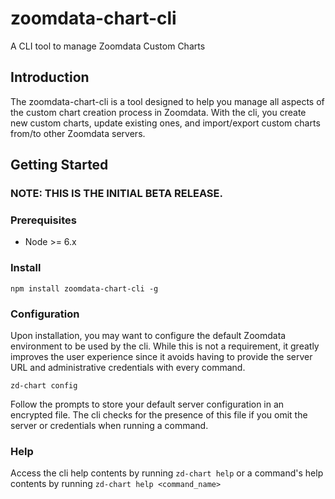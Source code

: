 # zoomdata-chart-cli
A CLI tool to manage Zoomdata Custom Charts

## Introduction

The zoomdata-chart-cli is a tool designed to help you manage all aspects of the custom chart creation process in Zoomdata. With the cli, you create new custom charts, update existing ones, and import/export custom charts from/to other Zoomdata servers.

## Getting Started

### NOTE: THIS IS THE INITIAL BETA RELEASE.

### Prerequisites

* Node >= 6.x

### Install

`npm install zoomdata-chart-cli -g`

### Configuration

Upon installation, you may want to configure the default Zoomdata environment to be used by the cli. While this is not a requirement, it greatly improves the user experience since it avoids having to provide the server URL and administrative credentials with every command.

`zd-chart config`

Follow the prompts to store your default server configuration in an encrypted file. The cli checks for the presence of this file if you omit the server or credentials when running a command.

### Help

Access the cli help contents by running `zd-chart help` or a command's help contents by running `zd-chart help <command_name>`
